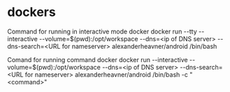 # dockers

Command for running in interactive mode
docker docker run --tty --interactive --volume=$(pwd):/opt/workspace --dns=\<ip of DNS server\> --dns-search=\<URL for nameserver\> alexanderheavner/android /bin/bash

Comand for running command
docker docker run --interactive --volume=$(pwd):/opt/workspace --dns=\<ip of DNS server\> --dns-search=\<URL for nameserver\> alexanderheavner/android /bin/bash -c "\<command\>"
